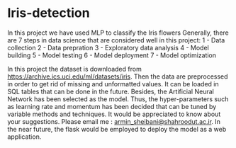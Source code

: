 # Iris-detection
In this project we have used MLP to classify the Iris flowers
Generally, there are 7 steps in data science that are considered well in this project:
1 - Data collection
2 - Data prepration
3 - Exploratory data analysis
4 - Model building
5 - Model testing
6 - Model deployment
7 - Model optimization

In this project the dataset is downloaded from https://archive.ics.uci.edu/ml/datasets/iris. Then the data are preprocessed in order to get rid of missing and 
unformatted values. It can be loaded in SQL tables that can be done in the future. Besides, the Artificial Neural Network has been selected as the model. Thus,
the hyper-parameters such as learning rate and momentum has been decided that can be tuned by variable methods and techniques. It would be appreciated to know 
about your suggestions. Please email me : armin_sheibani@shahroodut.ac.ir. In the near future, the flask would be employed to deploy the model as a web application.
